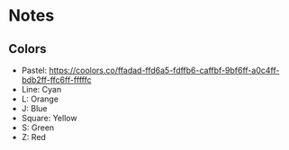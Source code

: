 # Notes

## Colors

- Pastel: https://coolors.co/ffadad-ffd6a5-fdffb6-caffbf-9bf6ff-a0c4ff-bdb2ff-ffc6ff-fffffc
- Line: Cyan
- L: Orange
- J: Blue
- Square: Yellow
- S: Green
- Z: Red